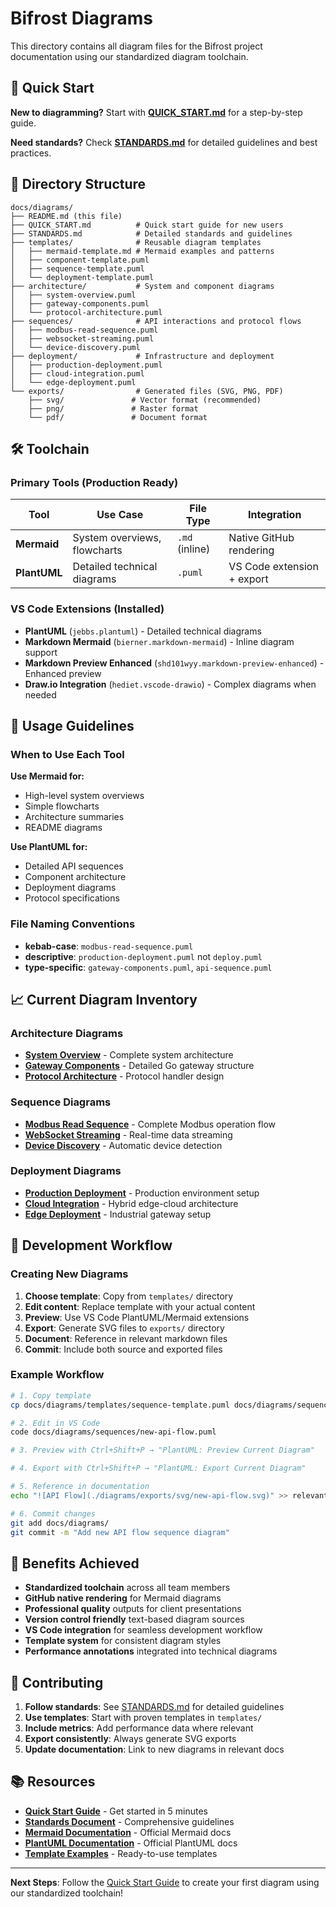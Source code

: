 # Bifrost Diagrams

This directory contains all diagram files for the Bifrost project documentation using our standardized diagram toolchain.

## 🚀 Quick Start

**New to diagramming?** Start with **[QUICK_START.md](./QUICK_START.md)** for a step-by-step guide.

**Need standards?** Check **[STANDARDS.md](./STANDARDS.md)** for detailed guidelines and best practices.

## 📁 Directory Structure

```
docs/diagrams/
├── README.md (this file)
├── QUICK_START.md          # Quick start guide for new users
├── STANDARDS.md            # Detailed standards and guidelines
├── templates/              # Reusable diagram templates
│   ├── mermaid-template.md # Mermaid examples and patterns
│   ├── component-template.puml
│   ├── sequence-template.puml
│   └── deployment-template.puml
├── architecture/           # System and component diagrams
│   ├── system-overview.puml
│   ├── gateway-components.puml
│   └── protocol-architecture.puml
├── sequences/              # API interactions and protocol flows
│   ├── modbus-read-sequence.puml
│   ├── websocket-streaming.puml
│   └── device-discovery.puml
├── deployment/             # Infrastructure and deployment
│   ├── production-deployment.puml
│   ├── cloud-integration.puml
│   └── edge-deployment.puml
└── exports/                # Generated files (SVG, PNG, PDF)
    ├── svg/               # Vector format (recommended)
    ├── png/               # Raster format
    └── pdf/               # Document format
```

## 🛠️ Toolchain

### Primary Tools (Production Ready)

| Tool | Use Case | File Type | Integration |
|------|----------|-----------|-------------|
| **Mermaid** | System overviews, flowcharts | `.md` (inline) | Native GitHub rendering |
| **PlantUML** | Detailed technical diagrams | `.puml` | VS Code extension + export |

### VS Code Extensions (Installed)

- **PlantUML** (`jebbs.plantuml`) - Detailed technical diagrams
- **Markdown Mermaid** (`bierner.markdown-mermaid`) - Inline diagram support  
- **Markdown Preview Enhanced** (`shd101wyy.markdown-preview-enhanced`) - Enhanced preview
- **Draw.io Integration** (`hediet.vscode-drawio`) - Complex diagrams when needed

## 🎯 Usage Guidelines

### When to Use Each Tool

**Use Mermaid for:**
- High-level system overviews
- Simple flowcharts
- Architecture summaries
- README diagrams

**Use PlantUML for:**
- Detailed API sequences
- Component architecture
- Deployment diagrams
- Protocol specifications

### File Naming Conventions

- **kebab-case**: `modbus-read-sequence.puml`
- **descriptive**: `production-deployment.puml` not `deploy.puml`
- **type-specific**: `gateway-components.puml`, `api-sequence.puml`

## 📈 Current Diagram Inventory

### Architecture Diagrams
- **[System Overview](./architecture/system-overview.puml)** - Complete system architecture
- **[Gateway Components](./architecture/gateway-components.puml)** - Detailed Go gateway structure
- **[Protocol Architecture](./architecture/protocol-architecture.puml)** - Protocol handler design

### Sequence Diagrams  
- **[Modbus Read Sequence](./sequences/modbus-read-sequence.puml)** - Complete Modbus operation flow
- **[WebSocket Streaming](./sequences/websocket-streaming.puml)** - Real-time data streaming
- **[Device Discovery](./sequences/device-discovery.puml)** - Automatic device detection

### Deployment Diagrams
- **[Production Deployment](./deployment/production-deployment.puml)** - Production environment setup
- **[Cloud Integration](./deployment/cloud-integration.puml)** - Hybrid edge-cloud architecture
- **[Edge Deployment](./deployment/edge-deployment.puml)** - Industrial gateway setup

## 🔄 Development Workflow

### Creating New Diagrams

1. **Choose template**: Copy from `templates/` directory
2. **Edit content**: Replace template with your actual content
3. **Preview**: Use VS Code PlantUML/Mermaid extensions
4. **Export**: Generate SVG files to `exports/` directory
5. **Document**: Reference in relevant markdown files
6. **Commit**: Include both source and exported files

### Example Workflow

```bash
# 1. Copy template
cp docs/diagrams/templates/sequence-template.puml docs/diagrams/sequences/new-api-flow.puml

# 2. Edit in VS Code
code docs/diagrams/sequences/new-api-flow.puml

# 3. Preview with Ctrl+Shift+P → "PlantUML: Preview Current Diagram"

# 4. Export with Ctrl+Shift+P → "PlantUML: Export Current Diagram"

# 5. Reference in documentation
echo "![API Flow](./diagrams/exports/svg/new-api-flow.svg)" >> relevant-doc.md

# 6. Commit changes
git add docs/diagrams/
git commit -m "Add new API flow sequence diagram"
```

## 🌟 Benefits Achieved

- **Standardized toolchain** across all team members
- **GitHub native rendering** for Mermaid diagrams
- **Professional quality** outputs for client presentations
- **Version control friendly** text-based diagram sources
- **VS Code integration** for seamless development workflow
- **Template system** for consistent diagram styles
- **Performance annotations** integrated into technical diagrams

## 🤝 Contributing

1. **Follow standards**: See [STANDARDS.md](./STANDARDS.md) for detailed guidelines
2. **Use templates**: Start with proven templates in `templates/`
3. **Include metrics**: Add performance data where relevant
4. **Export consistently**: Always generate SVG exports
5. **Update documentation**: Link to new diagrams in relevant docs

## 📚 Resources

- **[Quick Start Guide](./QUICK_START.md)** - Get started in 5 minutes
- **[Standards Document](./STANDARDS.md)** - Comprehensive guidelines
- **[Mermaid Documentation](https://mermaid.js.org/)** - Official Mermaid docs
- **[PlantUML Documentation](https://plantuml.com/)** - Official PlantUML docs
- **[Template Examples](./templates/)** - Ready-to-use templates

---

**Next Steps**: Follow the [Quick Start Guide](./QUICK_START.md) to create your first diagram using our standardized toolchain!